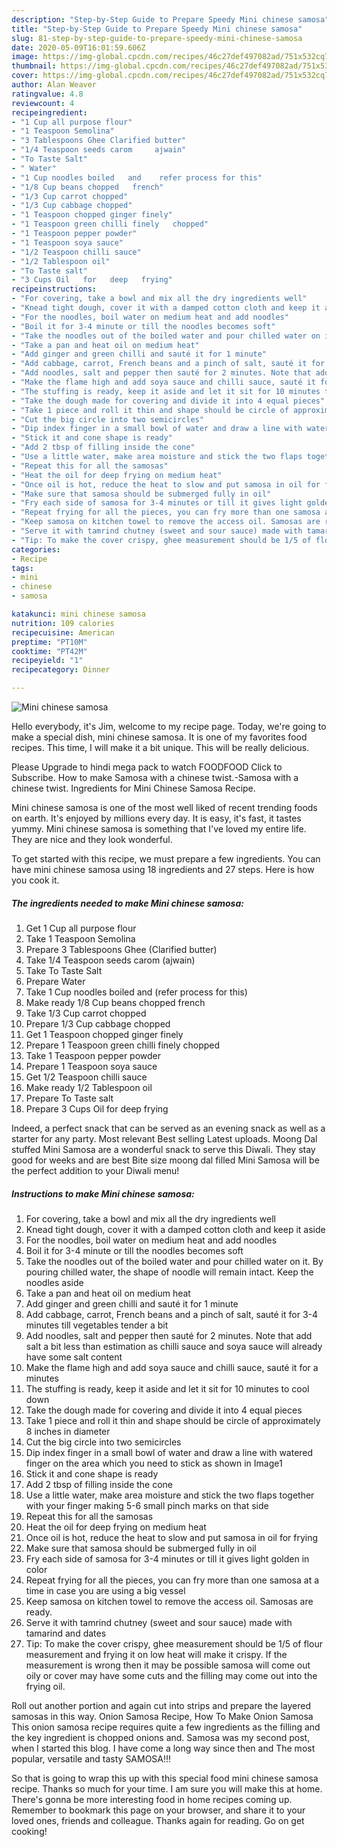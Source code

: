 ```yaml
---
description: "Step-by-Step Guide to Prepare Speedy Mini chinese samosa"
title: "Step-by-Step Guide to Prepare Speedy Mini chinese samosa"
slug: 81-step-by-step-guide-to-prepare-speedy-mini-chinese-samosa
date: 2020-05-09T16:01:59.606Z
image: https://img-global.cpcdn.com/recipes/46c27def497082ad/751x532cq70/mini-chinese-samosa-recipe-main-photo.jpg
thumbnail: https://img-global.cpcdn.com/recipes/46c27def497082ad/751x532cq70/mini-chinese-samosa-recipe-main-photo.jpg
cover: https://img-global.cpcdn.com/recipes/46c27def497082ad/751x532cq70/mini-chinese-samosa-recipe-main-photo.jpg
author: Alan Weaver
ratingvalue: 4.8
reviewcount: 4
recipeingredient:
- "1 Cup all purpose flour"
- "1 Teaspoon Semolina"
- "3 Tablespoons Ghee Clarified butter"
- "1/4 Teaspoon seeds carom     ajwain"
- "To Taste Salt"
- " Water"
- "1 Cup noodles boiled   and    refer process for this"
- "1/8 Cup beans chopped   french"
- "1/3 Cup carrot chopped"
- "1/3 Cup cabbage chopped"
- "1 Teaspoon chopped ginger finely"
- "1 Teaspoon green chilli finely   chopped"
- "1 Teaspoon pepper powder"
- "1 Teaspoon soya sauce"
- "1/2 Teaspoon chilli sauce"
- "1/2 Tablespoon oil"
- "To Taste salt"
- "3 Cups Oil   for   deep   frying"
recipeinstructions:
- "For covering, take a bowl and mix all the dry ingredients well"
- "Knead tight dough, cover it with a damped cotton cloth and keep it aside"
- "For the noodles, boil water on medium heat and add noodles"
- "Boil it for 3-4 minute or till the noodles becomes soft"
- "Take the noodles out of the boiled water and pour chilled water on it. By pouring chilled water, the shape of noodle will remain intact. Keep the noodles aside"
- "Take a pan and heat oil on medium heat"
- "Add ginger and green chilli and sauté it for 1 minute"
- "Add cabbage, carrot, French beans and a pinch of salt, sauté it for 3-4 minutes till vegetables tender a bit"
- "Add noodles, salt and pepper then sauté for 2 minutes. Note that add salt a bit less than estimation as chilli sauce and soya sauce will already have some salt content"
- "Make the flame high and add soya sauce and chilli sauce, sauté it for a minutes"
- "The stuffing is ready, keep it aside and let it sit for 10 minutes to cool down"
- "Take the dough made for covering and divide it into 4 equal pieces"
- "Take 1 piece and roll it thin and shape should be circle of approximately 8 inches in diameter"
- "Cut the big circle into two semicircles"
- "Dip index finger in a small bowl of water and draw a line with watered finger on the area which you need to stick as shown in Image1"
- "Stick it and cone shape is ready"
- "Add 2 tbsp of filling inside the cone"
- "Use a little water, make area moisture and stick the two flaps together with your finger making 5-6 small pinch marks on that side"
- "Repeat this for all the samosas"
- "Heat the oil for deep frying on medium heat"
- "Once oil is hot, reduce the heat to slow and put samosa in oil for frying"
- "Make sure that samosa should be submerged fully in oil"
- "Fry each side of samosa for 3-4 minutes or till it gives light golden in color"
- "Repeat frying for all the pieces, you can fry more than one samosa at a time in case you are using a big vessel"
- "Keep samosa on kitchen towel to remove the access oil. Samosas are ready."
- "Serve it with tamrind chutney (sweet and sour sauce) made with tamarind and dates"
- "Tip: To make the cover crispy, ghee measurement should be 1/5 of flour measurement and frying it on low heat will make it crispy. If the measurement is wrong then it may be possible samosa will come out oily or cover may have some cuts and the filling may come out into the frying oil."
categories:
- Recipe
tags:
- mini
- chinese
- samosa

katakunci: mini chinese samosa 
nutrition: 109 calories
recipecuisine: American
preptime: "PT10M"
cooktime: "PT42M"
recipeyield: "1"
recipecategory: Dinner

---
```



![Mini chinese samosa](https://img-global.cpcdn.com/recipes/46c27def497082ad/751x532cq70/mini-chinese-samosa-recipe-main-photo.jpg)

Hello everybody, it's Jim, welcome to my recipe page. Today, we're going to make a special dish, mini chinese samosa. It is one of my favorites food recipes. This time, I will make it a bit unique. This will be really delicious.

Please Upgrade to hindi mega pack to watch FOODFOOD Click to Subscribe. How to make Samosa with a chinese twist.-Samosa with a chinese twist. Ingredients for Mini Chinese Samosa Recipe.

Mini chinese samosa is one of the most well liked of recent trending foods on earth. It's enjoyed by millions every day. It is easy, it's fast, it tastes yummy. Mini chinese samosa is something that I've loved my entire life. They are nice and they look wonderful.


To get started with this recipe, we must prepare a few ingredients. You can have mini chinese samosa using 18 ingredients and 27 steps. Here is how you cook it.

<!--inarticleads1-->

##### The ingredients needed to make Mini chinese samosa:

1. Get 1 Cup all purpose flour
1. Take 1 Teaspoon Semolina
1. Prepare 3 Tablespoons Ghee (Clarified butter)
1. Take 1/4 Teaspoon seeds carom     (ajwain)
1. Take To Taste Salt
1. Prepare  Water
1. Take 1 Cup noodles boiled   and    (refer process for this)
1. Make ready 1/8 Cup beans chopped   french
1. Take 1/3 Cup carrot chopped
1. Prepare 1/3 Cup cabbage chopped
1. Get 1 Teaspoon chopped ginger finely
1. Prepare 1 Teaspoon green chilli finely   chopped
1. Take 1 Teaspoon pepper powder
1. Prepare 1 Teaspoon soya sauce
1. Get 1/2 Teaspoon chilli sauce
1. Make ready 1/2 Tablespoon oil
1. Prepare To Taste salt
1. Prepare 3 Cups Oil   for   deep   frying


Indeed, a perfect snack that can be served as an evening snack as well as a starter for any party. Most relevant Best selling Latest uploads. Moong Dal stuffed Mini Samosa are a wonderful snack to serve this Diwali. They stay good for weeks and are best Bite size moong dal filled Mini Samosa will be the perfect addition to your Diwali menu! 

<!--inarticleads2-->

##### Instructions to make Mini chinese samosa:

1. For covering, take a bowl and mix all the dry ingredients well
1. Knead tight dough, cover it with a damped cotton cloth and keep it aside
1. For the noodles, boil water on medium heat and add noodles
1. Boil it for 3-4 minute or till the noodles becomes soft
1. Take the noodles out of the boiled water and pour chilled water on it. By pouring chilled water, the shape of noodle will remain intact. Keep the noodles aside
1. Take a pan and heat oil on medium heat
1. Add ginger and green chilli and sauté it for 1 minute
1. Add cabbage, carrot, French beans and a pinch of salt, sauté it for 3-4 minutes till vegetables tender a bit
1. Add noodles, salt and pepper then sauté for 2 minutes. Note that add salt a bit less than estimation as chilli sauce and soya sauce will already have some salt content
1. Make the flame high and add soya sauce and chilli sauce, sauté it for a minutes
1. The stuffing is ready, keep it aside and let it sit for 10 minutes to cool down
1. Take the dough made for covering and divide it into 4 equal pieces
1. Take 1 piece and roll it thin and shape should be circle of approximately 8 inches in diameter
1. Cut the big circle into two semicircles
1. Dip index finger in a small bowl of water and draw a line with watered finger on the area which you need to stick as shown in Image1
1. Stick it and cone shape is ready
1. Add 2 tbsp of filling inside the cone
1. Use a little water, make area moisture and stick the two flaps together with your finger making 5-6 small pinch marks on that side
1. Repeat this for all the samosas
1. Heat the oil for deep frying on medium heat
1. Once oil is hot, reduce the heat to slow and put samosa in oil for frying
1. Make sure that samosa should be submerged fully in oil
1. Fry each side of samosa for 3-4 minutes or till it gives light golden in color
1. Repeat frying for all the pieces, you can fry more than one samosa at a time in case you are using a big vessel
1. Keep samosa on kitchen towel to remove the access oil. Samosas are ready.
1. Serve it with tamrind chutney (sweet and sour sauce) made with tamarind and dates
1. Tip: To make the cover crispy, ghee measurement should be 1/5 of flour measurement and frying it on low heat will make it crispy. If the measurement is wrong then it may be possible samosa will come out oily or cover may have some cuts and the filling may come out into the frying oil.


Roll out another portion and again cut into strips and prepare the layered samosas in this way. Onion Samosa Recipe, How To Make Onion Samosa This onion samosa recipe requires quite a few ingredients as the filling and the key ingredient is chopped onions and. Samosa was my second post, when I started this blog. I have come a long way since then and The most popular, versatile and tasty SAMOSA!!! 

So that is going to wrap this up with this special food mini chinese samosa recipe. Thanks so much for your time. I am sure you will make this at home. There's gonna be more interesting food in home recipes coming up. Remember to bookmark this page on your browser, and share it to your loved ones, friends and colleague. Thanks again for reading. Go on get cooking!
